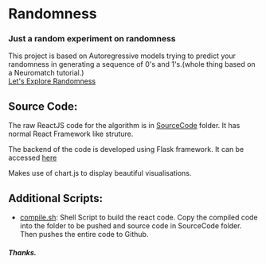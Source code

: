 # Randomness

### Just a random experiment on randomness

This project is based on Autoregressive models trying to predict your randomness in generating a sequence of 0's and 1's.(whole thing based on a Neuromatch tutorial.)  
[Let's Explore Randomness](https://prakashaditya369.github.io/randomness)

## Source Code:

The raw ReactJS code for the algorithm is in [SourceCode](/SourceCode) folder. It has normal React Framework like struture.  

The backend of the code is developed using Flask framework. It can be accessed [here](https://github.com/prakashaditya369/flaskbackend/blob/master/random_experiment.py)

Makes use of chart.js to display beautiful visualisations.

## Additional Scripts:

- [compile.sh](/compile.sh): Shell Script to build the react code. Copy the compiled code into the folder to be pushed and source code in SourceCode folder. Then pushes the entire code to Github.

##### Thanks.
